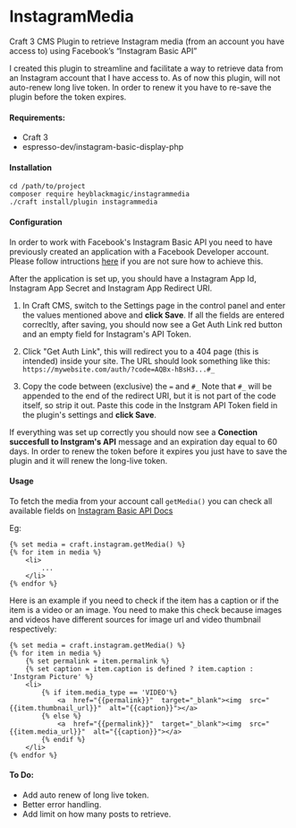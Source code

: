 # InstagramMedia

Craft 3 CMS Plugin to retrieve Instagram media (from an account you have access to) using Facebook’s “Instagram Basic API”

I created this plugin to streamline and facilitate a way to retrieve data from an Instagram account that I have access to. As of now this plugin, will not auto-renew long live token. In order to renew it you have to re-save the plugin before the token expires.

#### Requirements: 
 - Craft 3 
 - espresso-dev/instagram-basic-display-php

#### Installation
```
cd /path/to/project
composer require heyblackmagic/instagrammedia
./craft install/plugin instagrammedia
```
#### Configuration
In order to work with Facebook's Instagram Basic API you need to have previously created an application with a Facebook Developer account. Please follow intructions [here](https://developers.facebook.com/docs/instagram-basic-display-api/) if you are not sure how to achieve this.

After the application is set up, you should have a Instagram App Id, Instagram App Secret and Instagram App Redirect URI.

 1. In Craft CMS, switch to the Settings page in the control panel and enter the values mentioned above and **click Save**. If all the fields are entered correcltly, after saving, you should now see a Get Auth Link red button and an empty field for Instagram's API Token.
    
 2. Click "Get Auth Link", this will redirect you to a 404 page (this is intended) inside your site. 
 The URL should look something like this:
 `https://mywebsite.com/auth/?code=AQBx-hBsH3...#_`
 
 
 3.	Copy the code between (exclusive) the `=` and `#_`
 Note that `#_` will be appended to the end of the redirect URI, but it is not part of the code itself, so strip it out. Paste this code in the Instgram API Token field in the plugin's settings and **click Save**.

If everything was set up correctly you should now see a **Conection succesfull to Instgram's API** message and an expiration day equal to 60 days. In order to renew the token before it expires you just have to save the plugin and it will renew the long-live token.

#### Usage
To fetch the media from your account  call `getMedia()` 
you can check all available fields on [Instagram Basic API Docs](https://developers.facebook.com/docs/instagram-basic-display-api/reference/media#fields)

Eg:
```
{% set media = craft.instagram.getMedia() %}
{% for item in media %}
	<li>
		...
	</li>
{% endfor %}
```	

Here is an example if you need to check if the item has a caption or if the item is a video or an image. You need to make this check because images and videos have different sources for image url and video thumbnail respectively:
```
{% set media = craft.instagram.getMedia() %}
{% for item in media %}
	{% set permalink = item.permalink %}
	{% set caption = item.caption is defined ? item.caption : 'Instgram Picture' %}
	<li>
		{% if item.media_type == 'VIDEO'%}
			<a  href="{{permalink}}"  target="_blank"><img  src="{{item.thumbnail_url}}"  alt="{{caption}}"></a>
		{% else %}
			<a  href="{{permalink}}"  target="_blank"><img  src="{{item.media_url}}"  alt="{{caption}}"></a>
		{% endif %}
	</li>
{% endfor %}
```

#### To Do:

 - Add auto renew of long live token.
 - Better error handling.
 - Add limit on how many posts to retrieve.